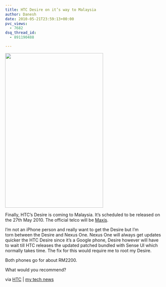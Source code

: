 ```yaml
---
title: HTC Desire on it’s way to Malaysia
author: Danesh
date: 2010-05-21T23:59:13+00:00
pvc_views:
  - 7682
dsq_thread_id:
  - 891190488

---
```

<img loading="lazy" class="alignnone size-full wp-image-2135" title="htc_desire_2" src="/wp-content/uploads/2010/05/htc_desire_2.jpg" alt="" width="316" height="500" />

Finally, HTC&#8217;s Desire is coming to Malaysia. It&#8217;s scheduled to be released on the 27th May 2010. The official telco will be [Maxis][1].

I&#8217;m not an iPhone person and really want to get the Desire but I&#8217;m torn between the Desire and Nexus One. Nexus One will always get updates quicker the HTC Desire since it&#8217;s a Google phone, Desire however will have to wait till HTC releases the updated patched bundled with Sense UI which normally takes time. The fix for this would require me to root my Desire.

Both phones go for about RM2200.

What would you recommend?

via [HTC][2] | [my tech news][3]

 [1]: http://www.surveymonkey.com/s/BG3FS2D
 [2]: http://www.facebook.com/home.php?#!/HTCMalaysia?v=wall&story_fbid=127847037232195
 [3]: http://mytechnews.info/b/2010/05/htc-desire-malaysia-launch-next-week.html